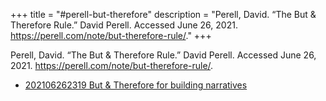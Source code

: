 +++
title = "#perell-but-therefore"
description = "Perell, David. “The But & Therefore Rule.” David Perell. Accessed June 26, 2021. https://perell.com/note/but-therefore-rule/."
+++

Perell, David. “The But & Therefore Rule.” David Perell. Accessed June 26, 2021. https://perell.com/note/but-therefore-rule/.

- [202106262319 But & Therefore for building narratives](/zettelkasten/202106262319-but---therefore-for-building-narratives)
